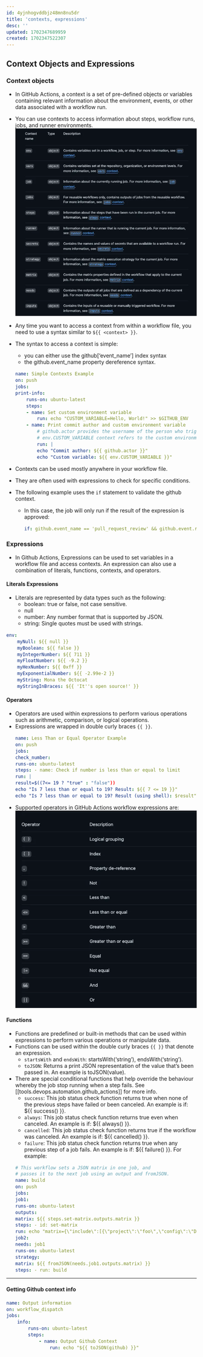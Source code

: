 ```yaml
---
id: 4yjnhogvddbjz48mn8nu5dr
title: 'contexts, expressions'
desc: ''
updated: 1702347689959
created: 1702347522307
---
```


## Context Objects and Expressions

### Context objects

-   In GitHub Actions, a context is a set of pre-defined objects or variables containing relevant information about the environment, events, or other data associated with a workflow run.
-   You can use contexts to access information about steps, workflow runs, jobs, and runner environments.
    ![Alt text](github_actions_context.png)
-   Any time you want to access a context from within a workflow file, you need to use a syntax similar to `${{ <context> }}`.
-   The syntax to access a context is simple:

    -   you can either use the github[‘event_name’] index syntax
    -   the github.event_name property dereference syntax.

    ```yaml
    name: Simple Contexts Example
    on: push
    jobs:
    print-info:
        runs-on: ubuntu-latest
        steps:
        - name: Set custom environment variable
            run: echo "CUSTOM_VARIABLE=Hello, World!" >> $GITHUB_ENV
        - name: Print commit author and custom environment variable
            # github.actor provides the username of the person who triggered the push event
            # env.CUSTOM_VARIABLE context refers to the custom environment variable set in the previous step
            run: |
            echo "Commit author: ${{ github.actor }}"
            echo "Custom variable: ${{ env.CUSTOM_VARIABLE }}"
    ```

-   Contexts can be used mostly anywhere in your workflow file.
-   They are often used with expressions to check for specific conditions.
-   The following example uses the `if` statement to validate the github context.
    -   In this case, the job will only run if the result of the expression is approved:
        ```yaml
        if: github.event_name == 'pull_request_review' && github.event.review.state == 'approved'
        ```

### Expressions

-   In Github Actions, Expressions can be used to set variables in a workflow file and access contexts. An expression can also use a combination of literals, functions, contexts, and operators.

#### Literals Expressions

-   Literals are represented by data types such as the following:
    -   boolean: true or false, not case sensitive.
    -   null
    -   number: Any number format that is supported by JSON.
    -   string: Single quotes must be used with strings.

```yaml
env:
    myNull: ${{ null }}
    myBoolean: ${{ false }}
    myIntegerNumber: ${{ 711 }}
    myFloatNumber: ${{ -9.2 }}
    myHexNumber: ${{ 0xff }}
    myExponentialNumber: ${{ -2.99e-2 }}
    myString: Mona the Octocat
    myStringInBraces: ${{ 'It''s open source!' }}
```

#### Operators

-   Operators are used within expressions to perform various operations such as arithmetic, comparison, or logical operations.
-   Expressions are wrapped in double curly braces `{{ }}`.
    ```yaml
    name: Less Than or Equal Operator Example
    on: push
    jobs:
    check_number:
    runs-on: ubuntu-latest
    steps: - name: Check if number is less than or equal to limit
    run: |
    result=$((7<= 19 ? "true" : "false"))
    echo "Is 7 less than or equal to 19? Result: ${{ 7 <= 19 }}"
    echo "Is 7 less than or equal to 19? Result (using shell): $result"
    ```
-   Supported operators in GitHub Actions workflow expressions are:
    ![Alt text](github_Actions_expressions_operators.png)

#### Functions

-   Functions are predefined or built-in methods that can be used within expressions to perform various operations or manipulate data.
-   Functions can be used within the double curly braces `{{ }}` that denote an expression.
    -   `startsWith` and `endsWith`: startsWith(‘string’), endsWith(‘string’).
    -   `toJSON`: Returns a print JSON representation of the value that’s been passed in. An example is toJSON(value).
-   There are special conditional functions that help override the behaviour whereby the job stop running when a step fails. See [[tools.devops.automation.github_actions]] for more info.
    -   `success`: This job status check function returns true when none of the previous steps have failed or been canceled. An example is if: ${{ success() }}.
    -   `always`: This job status check function returns true even when canceled. An example is if: ${{ always() }}.
    -   `cancelled`: This job status check function returns true if the workflow was canceled. An example is if: ${{ cancelled() }}.
    -   `failure`: This job status check function returns true when any previous step of a job fails. An example is if: ${{ failure() }}.
    For example:
    ``` yaml
    # This workflow sets a JSON matrix in one job, and 
    # passes it to the next job using an output and fromJSON.
    name: build
    on: push
    jobs:
    job1:
    runs-on: ubuntu-latest
    outputs:
    matrix: ${{ steps.set-matrix.outputs.matrix }}
    steps: - id: set-matrix
    run: echo "matrix={\"include\":[{\"project\":\"foo\",\"config\":\"Debug\"},{\"project\":\"bar\",\"config\":\"Release\"}]}" >> $GITHUB_OUTPUT
    job2:
    needs: job1
    runs-on: ubuntu-latest
    strategy:
    matrix: ${{ fromJSON(needs.job1.outputs.matrix) }}
    steps: - run: build
    ```

---

#### Getting Github context info

```yaml
name: Output information
on: workflow_dispatch
jobs:
    info:
        runs-on: ubuntu-latest
        steps:
            - name: Output Github Context
                run: echo "${{ toJSON(github) }}"
```
